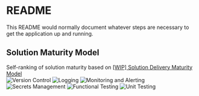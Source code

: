 # README

This README would normally document whatever steps are necessary to get the
application up and running.

## Solution Maturity Model
Self-ranking of solution maturity based on [\[WIP\] Solution Delivery Maturity Model](https://docs.google.com/spreadsheets/d/1Imj2_1RVwjpbHgRbdlNHPtDGqY7rmNtcZuFdQX5o06U/edit#gid=0)<br />
![Version Control](https://img.shields.io/badge/Version%20Control-3-yellow?style=plastic)
![Logging](https://img.shields.io/badge/Logging-2-orange?style=plastic)
![Monitoring and Alerting](https://img.shields.io/badge/Monitoring%20and%20Alerting-1-red?style=plastic)
![Secrets Management](https://img.shields.io/badge/Secrets%20Management-3-yellow?style=plastic)
![Functional Testing](https://img.shields.io/badge/Functional%20Testing-1-red?style=plastic)
![Unit Testing](https://img.shields.io/badge/Unit%20Testing-2-orange?style=plastic)
